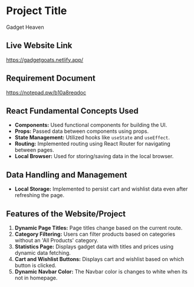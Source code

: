 # Project Title 
Gadget Heaven

## Live Website Link
https://gadgetgoats.netlify.app/

## Requirement Document
https://notepad.pw/b10a8reqdoc

## React Fundamental Concepts Used
- **Components:** Used functional components for building the UI.
- **Props:** Passed data between components using props.
- **State Management:** Utilized hooks like `useState` and `useEffect`.
- **Routing:** Implemented routing using React Router for navigating between pages.
- **Local Browser:** Used for storing/saving data in  the local browser.

## Data Handling and Management
- **Local Storage:** Implemented to persist cart and wishlist data even after refreshing the page.

## Features of the Website/Project
1. **Dynamic Page Titles:** Page titles change based on the current route.
2. **Category Filtering:** Users can filter products based on categories without an 'All Products' category.
3. **Statistics Page:** Displays gadget data with titles and prices using dynamic data fetching.
4. **Cart and Wishlist Buttons:** Displays cart and wishlist based on which button is clicked.
5. **Dynamic Navbar Color:** The Navbar color is changes to white when its not in homepage.